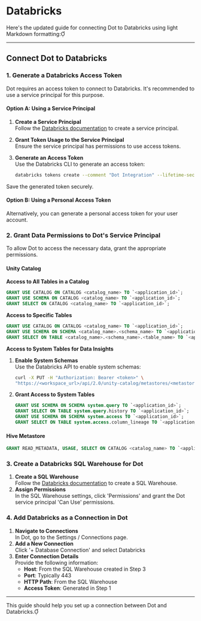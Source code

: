 # Databricks

Here's the updated guide for connecting Dot to Databricks using light Markdown formatting:

***

## Connect Dot to Databricks

### 1. Generate a Databricks Access Token

Dot requires an access token to connect to Databricks. It's recommended to use a service principal for this purpose.

#### Option A: Using a Service Principal

1. **Create a Service Principal**\
   Follow the [Databricks documentation](https://docs.databricks.com/api/workspace/serviceprincipals/create) to create a service principal.
2. **Grant Token Usage to the Service Principal**\
   Ensure the service principal has permissions to use access tokens.
3.  **Generate an Access Token**\
    Use the Databricks CLI to generate an access token:

    ```bash
    databricks tokens create --comment "Dot Integration" --lifetime-seconds 0
    ```



Save the generated token securely.

#### Option B: Using a Personal Access Token

Alternatively, you can generate a personal access token for your user account.

### 2. Grant Data Permissions to Dot's Service Principal

To allow Dot to access the necessary data, grant the appropriate permissions.

#### Unity Catalog

**Access to All Tables in a Catalog**

```sql
GRANT USE CATALOG ON CATALOG <catalog_name> TO `<application_id>`;
GRANT USE SCHEMA ON CATALOG <catalog_name> TO `<application_id>`;
GRANT SELECT ON CATALOG <catalog_name> TO `<application_id>`;
```



**Access to Specific Tables**

```sql
GRANT USE CATALOG ON CATALOG <catalog_name> TO `<application_id>`;
GRANT USE SCHEMA ON SCHEMA <catalog_name>.<schema_name> TO `<application_id>`;
GRANT SELECT ON TABLE <catalog_name>.<schema_name>.<table_name> TO `<application_id>`;
```



**Access to System Tables for Data Insights**

1.  **Enable System Schemas**\
    Use the Databricks API to enable system schemas:

    ```bash
    curl -X PUT -H "Authorization: Bearer <token>" \
    "https://<workspace_url>/api/2.0/unity-catalog/metastores/<metastore_id>/systemschemas/query"
    ```



2.  **Grant Access to System Tables**

    ```sql
    GRANT USE SCHEMA ON SCHEMA system.query TO `<application_id>`;
    GRANT SELECT ON TABLE system.query.history TO `<application_id>`;
    GRANT USE SCHEMA ON SCHEMA system.access TO `<application_id>`;
    GRANT SELECT ON TABLE system.access.column_lineage TO `<application_id>`;
    ```



#### Hive Metastore

```sql
GRANT READ_METADATA, USAGE, SELECT ON CATALOG <catalog_name> TO `<application_id>`;
```



### 3. Create a Databricks SQL Warehouse for Dot

1. **Create a SQL Warehouse**\
   Follow the [Databricks documentation](https://docs.databricks.com/compute/sql-warehouse/create.html) to create a SQL Warehouse.
2. **Assign Permissions**\
   In the SQL Warehouse settings, click 'Permissions' and grant the Dot service principal 'Can Use' permissions.

### 4. Add Databricks as a Connection in Dot

1. **Navigate to Connections**\
   In Dot, go to the Settings / Connections page.
2. **Add a New Connection**\
   Click '+ Database Connection' and select Databricks
3. **Enter Connection Details**\
   Provide the following information:
   * **Host**: From the SQL Warehouse created in Step 3
   * **Port**: Typically 443
   * **HTTP Path**: From the SQL Warehouse
   * **Access Token**: Generated in Step 1

***

This guide should help you set up a connection between Dot and Databricks.
